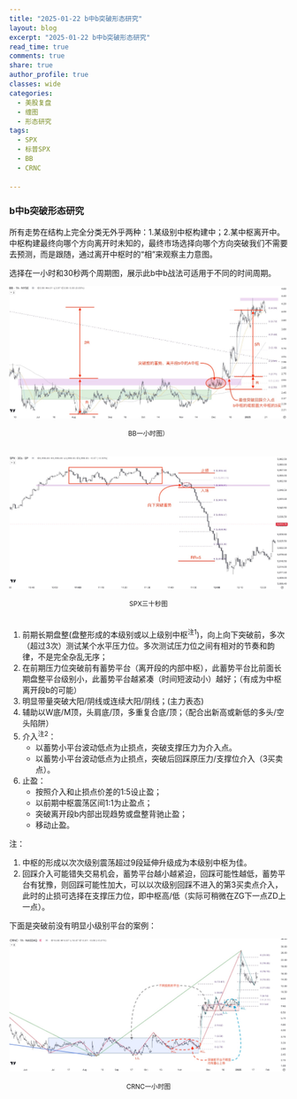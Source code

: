 ```yaml
---
title: "2025-01-22 b中b突破形态研究"
layout: blog
excerpt: "2025-01-22 b中b突破形态研究"
read_time: true
comments: true
share: true
author_profile: true
classes: wide
categories:
  - 美股复盘
  - 缠图
  - 形态研究
tags:
  - SPX
  - 标普SPX
  - BB
  - CRNC

---
```


### b中b突破形态研究

所有走势在结构上完全分类无外乎两种：1.某级别中枢构建中；2.某中枢离开中。
中枢构建最终向哪个方向离开时未知的，最终市场选择向哪个方向突破我们不需要去预测，而是跟随，通过离开中枢时的“相”来观察主力意图。

选择在一小时和30秒两个周期图，展示此b中b战法可适用于不同的时间周期。

![BB](/assets/images/2025/突破形态研究-BB20250121.jpeg)
<small><center>BB一小时图）</center></small>　

![SPX](/assets/images/2025/突破形态研究-SPX20250121.jpeg)
<small><center>SPX三十秒图</center></small>　

1. 前期长期盘整(盘整形成的本级别或以上级别中枢<sup>注1</sup>)，向上向下突破前，多次（超过3次）测试某个水平压力位。多次测试压力位之间有相对的节奏和韵律，不是完全杂乱无序；
1. 在前期压力位突破前有蓄势平台（离开段的内部中枢），此蓄势平台比前面长期盘整平台级别小，此蓄势平台越紧凑（时间短波动小）越好；（有成为中枢离开段b的可能）
1. 明显带量突破大阳/阴线或连续大阳/阴线；(主力表态)
1. 辅助以W底/M顶，头肩底/顶，多重复合底/顶；（配合出新高或新低的多头/空头陷阱）
1. 介入<sup>注2</sup>：
    * 以蓄势小平台波动低点为止损点，突破支撑压力为介入点。
    * 以蓄势小平台波动低点为止损点，突破后回踩原压力/支撑位介入（3买卖点）。
1. 止盈：
    * 按照介入和止损点价差的1:5设止盈；
    * 以前期中枢震荡区间1:1为止盈点；
    * 突破离开段b内部出现趋势或盘整背驰止盈；
    * 移动止盈。

注：
1. 中枢的形成以次次级别震荡超过9段延伸升级成为本级别中枢为佳。
1. 回踩介入可能错失交易机会，蓄势平台越小越紧迫，回踩可能性越低，蓄势平台有犹豫，则回踩可能性加大，可以以次级别回踩不进入的第3买卖点介入，此时的止损可选择在支撑压力位，即中枢高/低（实际可稍微在ZG下一点ZD上一点）。

下面是突破前没有明显小级别平台的案例：

![CRNC](/assets/images/2025/突破形态研究-CRNC20250122.jpeg)
<small><center>CRNC一小时图</center></small>　